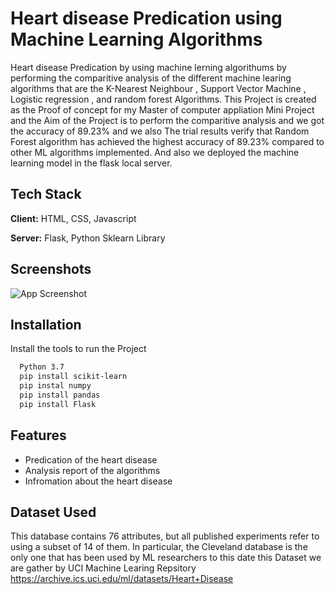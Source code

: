 
# Heart disease Predication using Machine Learning Algorithms

Heart disease Predication by using machine lerning algorithums by performing the comparitive analysis of the different machine learing algorithms that are the K-Nearest Neighbour , Support Vector Machine , Logistic regression , and random forest Algorithms. 
This Project is created as the Proof of concept for my Master of computer appliation Mini Project and the Aim of the Project is to  perform the comparitive analysis and we got the accuracy of 89.23% and we also The trial results verify that Random Forest algorithm has achieved the highest accuracy of 89.23% compared to other ML algorithms implemented. And also we deployed the machine learning model in the flask local server.

## Tech Stack

**Client:** HTML, CSS, Javascript

**Server:** Flask, Python Sklearn Library

  
## Screenshots

![App Screenshot](https://via.placeholder.com/468x300?text=App+Screenshot+Here)

  
## Installation

Install the tools to run the Project

```bash
  Python 3.7
  pip install scikit-learn
  pip instal numpy 
  pip install pandas
  pip install Flask
```
    
## Features

- Predication of the heart disease
- Analysis report of the algorithms 
- Infromation about the heart disease


  
## Dataset Used 
This database contains 76 attributes, but all published experiments refer to using a subset of 14 of them. In particular, the Cleveland database is the only one that has been used by ML researchers to this date this Dataset we are gather by UCI Machine Learing Repsitory
https://archive.ics.uci.edu/ml/datasets/Heart+Disease



  